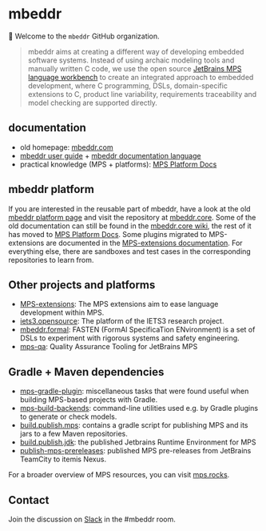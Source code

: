 # mbeddr

:wave: Welcome to the `mbeddr` GitHub organization.

> mbeddr aims at creating a different way of developing embedded software systems.
> Instead of using archaic modeling tools and manually written C code, we use the open source [JetBrains MPS language workbench](https://www.jetbrains.com/mps) to create an integrated approach to embedded development, where C programming, DSLs, domain-specific extensions to C, product line variability, requirements traceability and model checking are supported directly.

## documentation

- old homepage: [mbeddr.com](http://mbeddr.com/)
- [mbeddr user guide](http://mbeddr.com/userguide/UserGuideExport.html) + [mbeddr documentation language](http://mbeddr.com/files/documentationdocumentation.pdf)
- practical knowledge (MPS + platforms): [MPS Platform Docs](http://mbeddr.com/mps-platform-docs/)

## mbeddr platform

If you are interested in the reusable part of mbeddr, have a look at the old [mbeddr platform page](http://mbeddr.com/platform.html) and visit the repository at [mbeddr.core](https://github.com/mbeddr/mbeddr.core).
Some of the old documentation can still be found in the [mbeddr.core wiki](https://github.com/mbeddr/mbeddr.core/wiki), the rest of it has moved to [MPS Platform Docs](http://mbeddr.com/mps-platform-docs/mbeddr).
Some plugins migrated to MPS-extensions are documented in the [MPS-extensions documentation](https://jetbrains.github.io/MPS-extensions/).
For everything else, there are sandboxes and test cases in the corresponding repositories to learn from.

## Other projects and platforms

- [MPS-extensions](https://github.com/JetBrains/MPS-extensions): The MPS extensions aim to ease language development within MPS.
- [iets3.opensource](https://github.com/IETS3/iets3.opensource): The platform of the IETS3 research project.
- [mbeddr.formal](https://github.com/mbeddr/mbeddr.formal): FASTEN (FormAl SpecificaTion ENvironment) is a set of DSLs to experiment with rigorous systems and safety engineering.
- [mps-qa](https://github.com/mbeddr/mps-qa): Quality Assurance Tooling for JetBrains MPS


## Gradle + Maven dependencies

- [mps-gradle-plugin](https://github.com/mbeddr/mps-gradle-plugin): miscellaneous tasks that were found useful when building MPS-based projects with Gradle.
- [mps-build-backends](https://github.com/mbeddr/mps-build-backends): command-line utilities used e.g. by Gradle plugins to generate or check models.
- [build.publish.mps](https://github.com/mbeddr/build.publish.mps): contains a gradle script for publishing MPS and its jars to a few Maven repositories.
- [build.publish.jdk](https://github.com/mbeddr/build.publish.jdk): the published Jetbrains Runtime Environment for MPS
- [publish-mps-prereleases](https://github.com/mbeddr/publish-mps-prereleases): published MPS pre-releases from JetBrains TeamCity to itemis Nexus.

For a broader overview of MPS resources, you can visit [mps.rocks](https://mps.rocks/).

## Contact

Join the discussion on [Slack](https://slack-mps.jetbrains.com) in the #mbeddr room.
